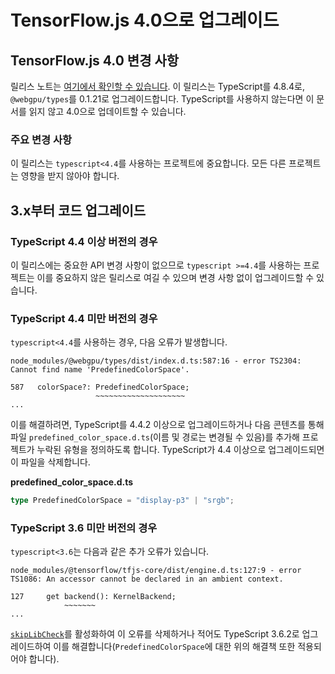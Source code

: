 # TensorFlow.js 4.0으로 업그레이드

## TensorFlow.js 4.0 변경 사항

릴리스 노트는 [여기에서 확인할 수 있습니다](https://github.com/tensorflow/tfjs/releases). 이 릴리스는 TypeScript를 4.8.4로, `@webgpu/types`를 0.1.21로 업그레이드합니다. TypeScript를 사용하지 않는다면 이 문서를 읽지 않고 4.0으로 업데이트할 수 있습니다.

### 주요 변경 사항

이 릴리스는 `typescript<4.4`를 사용하는 프로젝트에 중요합니다. 모든 다른 프로젝트는 영향을 받지 않아야 합니다.

## 3.x부터 코드 업그레이드

### TypeScript 4.4 이상 버전의 경우

이 릴리스에는 중요한 API 변경 사항이 없으므로 `typescript >=4.4`를 사용하는 프로젝트는 이를 중요하지 않은 릴리스로 여길 수 있으며 변경 사항 없이 업그레이드할 수 있습니다.

### TypeScript 4.4 미만 버전의 경우

`typescript<4.4`를 사용하는 경우, 다음 오류가 발생합니다.

```
node_modules/@webgpu/types/dist/index.d.ts:587:16 - error TS2304: Cannot find name 'PredefinedColorSpace'.

587   colorSpace?: PredefinedColorSpace;
                   ~~~~~~~~~~~~~~~~~~~~
...
```

이를 해결하려면, TypeScript를 4.4.2 이상으로 업그레이드하거나 다음 콘텐츠를 통해 파일 `predefined_color_space.d.ts`(이름 및 경로는 변경될 수 있음)를 추가해 프로젝트가 누락된 유형을 정의하도록 합니다. TypeScript가 4.4 이상으로 업그레이드되면 이 파일을 삭제합니다.

**predefined_color_space.d.ts**

```typescript
type PredefinedColorSpace = "display-p3" | "srgb";
```

### TypeScript 3.6 미만 버전의 경우

`typescript<3.6`는 다음과 같은 추가 오류가 있습니다.

```
node_modules/@tensorflow/tfjs-core/dist/engine.d.ts:127:9 - error TS1086: An accessor cannot be declared in an ambient context.

127     get backend(): KernelBackend;
            ~~~~~~~
...
```

[`skipLibCheck`](https://www.typescriptlang.org/tsconfig#skipLibCheck)를 활성화하여 이 오류를 삭제하거나 적어도 TypeScript 3.6.2로 업그레이드하여 이를 해결합니다(`PredefinedColorSpace`에 대한 위의 해결책 또한 적용되어야 합니다).
